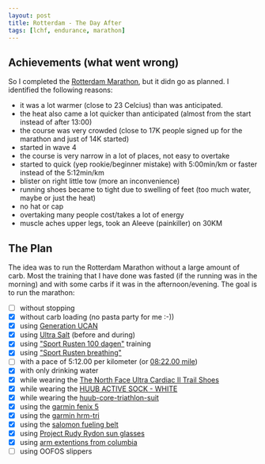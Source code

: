 ```yaml
---
layout: post
title: Rotterdam - The Day After
tags: [lchf, endurance, marathon]
---
```


## Achievements (what went wrong)
So I completed the [Rotterdam Marathon](https://www.strava.com/activities/2272071331), but it didn go as planned. I identified the following reasons:
- it was a lot warmer (close to 23 Celcius) than was anticipated.
- the heat also came a lot quicker than anticipated (almost from the start instead of after 13:00)
- the course was very crowded (close to 17K people signed up for the marathon and just of 14K started)
- started in wave 4 
- the course is very narrow in a lot of places, not easy to overtake
- started to quick (yep rookie/beginner mistake) with 5:00min/km or faster instead of the 5:12min/km
- blister on right little tow (more an inconvenience)
- running shoes became to tight due to swelling of feet (too much water, maybe or just the heat)
- no hat or cap 
- overtaking many people cost/takes a lot of energy
- muscle aches upper legs, took an Aleeve (painkiller) on 30KM 

## The Plan
The idea was to run the Rotterdam Marathon without a large amount of carb. Most the training that I have done was fasted (if the running was in the morning) and with some carbs if it was in the afternoon/evening.
The goal is to run the marathon:
- [ ] without stopping
- [x] without carb loading (no pasta party for me :-))
- [x] using [Generation UCAN](https://www.generationucan.com/)
- [x] using [Ultra Salt](http://www.purevitaminclub.com) (before and during)  
- [x] using ["Sport Rusten 100 dagen"](https://www.sportrusten.nl/sportrusten-schema-voor-de-marathon/) training
- [x] using ["Sport Rusten breathing"](https://www.sportrusten.nl/kennisbank/test-zelf-je-ademhaling/)
- [ ] with a pace of 5:12.00 per kilometer (or [08:22.00 mile](http://www.bane.info))
- [x] with only drinking water
- [x] while wearing the [The North Face Ultra Cardiac II Trail Shoes](https://www.thenorthface.com/shop/mens-ultra-cardiac-ii-nf0a2vuv?variationId=WU5#hero=0)
- [x] while wearing the [HUUB ACTIVE SOCK - WHITE](https://huubdesign.com/products/huub-active-sock-white)
- [x] while wearing the [huub-core-triathlon-suit](https://huubdesign.com/collections/triathlon-suits/products/huub-core-triathlon-suit-sleeved-mens-black-red?variant=22380811783)
- [x] using the [garmin fenix 5](https://buy.garmin.com/en-US/US/p/552982/pn/010-01688-00)
- [x] using the [garmin hrm-tri](https://buy.garmin.com/en-US/US/p/pn/010-10997-09)
- [x] using the [salomon fueling belt](https://www.salomon.com/en-us/shop/product/agile-500-belt-set.html#1191=9594)
- [x] using  [Project Rudy Rydon sun glasses](https://www.rudyproject.com/ww/en/products/performance-eyewear/rydon.html)
- [x] using [arm extentions from columbia](https://www.columbia.com/freezer-zero-arm-sleeves-SU9090.html?cgid=activity-trailrunning-accessories#start=1)
- [ ] using OOFOS slippers
